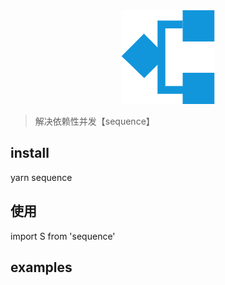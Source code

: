 <div align="center">
<img width="150" src="logo.png" alt="rd6 web logo">
</div>
<p></p>
<div align="center">
</div>

> 解决依赖性并发【sequence】

## install
 
yarn sequence

## 使用

import S from 'sequence'

## examples
